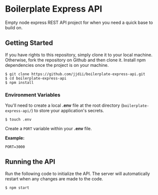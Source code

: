 # Boilerplate Express API
Empty node express REST API project for when you need a quick base to build on.

## Getting Started
If you have rights to this repository, simply clone it to your local machine. Otherwise, fork the repository on Github and then clone it. Install npm dependencies once the project is on your machine.
```
$ git clone https://github.com/jjdii/boilerplate-express-api.git
$ cd boilerplate-express-api
$ npm install
```

### Environment Variables
You'll need to create a local **.env** file at the root directory (`boilerplate-express-api/`) to store your application's secrets.
```
$ touch .env
```

Create a `PORT` variable within your **.env** file.

**Example:**
```
PORT=3000
```

## Running the API
Run the following code to initialize the API. The server will automatically restart when any changes are made to the code.
```
$ npm start
```


